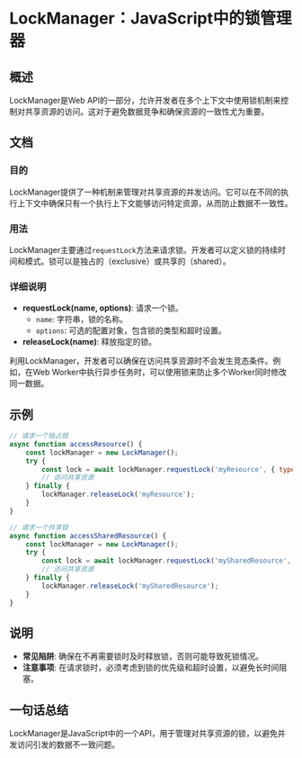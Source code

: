 <!--
Meta Description: # LockManager：JavaScript中的锁管理器 ## 概述 LockManager是Web API的一部分，允许开发者在多个上下文中使用锁机制来控制对共享资源的访问。这对于避免数据竞争和确保资源的一致性尤为重要。 ## 文档 ### 目的 LockManager提供了一种机制来管理对共...
Meta Keywords: lockmanager, requestlock, const, name, releaselock
-->

# LockManager：JavaScript中的锁管理器

## 概述
LockManager是Web API的一部分，允许开发者在多个上下文中使用锁机制来控制对共享资源的访问。这对于避免数据竞争和确保资源的一致性尤为重要。

## 文档
### 目的
LockManager提供了一种机制来管理对共享资源的并发访问。它可以在不同的执行上下文中确保只有一个执行上下文能够访问特定资源，从而防止数据不一致性。

### 用法
LockManager主要通过`requestLock`方法来请求锁。开发者可以定义锁的持续时间和模式。锁可以是独占的（exclusive）或共享的（shared）。

### 详细说明
- **requestLock(name, options)**: 请求一个锁。
  - `name`: 字符串，锁的名称。
  - `options`: 可选的配置对象，包含锁的类型和超时设置。
- **releaseLock(name)**: 释放指定的锁。
  
利用LockManager，开发者可以确保在访问共享资源时不会发生竞态条件。例如，在Web Worker中执行异步任务时，可以使用锁来防止多个Worker同时修改同一数据。

## 示例
```javascript
// 请求一个独占锁
async function accessResource() {
    const lockManager = new LockManager();
    try {
        const lock = await lockManager.requestLock('myResource', { type: 'exclusive' });
        // 访问共享资源
    } finally {
        lockManager.releaseLock('myResource');
    }
}

// 请求一个共享锁
async function accessSharedResource() {
    const lockManager = new LockManager();
    try {
        const lock = await lockManager.requestLock('mySharedResource', { type: 'shared' });
        // 访问共享资源
    } finally {
        lockManager.releaseLock('mySharedResource');
    }
}
```

## 说明
- **常见陷阱**: 确保在不再需要锁时及时释放锁，否则可能导致死锁情况。
- **注意事项**: 在请求锁时，必须考虑到锁的优先级和超时设置，以避免长时间阻塞。

## 一句话总结
LockManager是JavaScript中的一个API，用于管理对共享资源的锁，以避免并发访问引发的数据不一致问题。